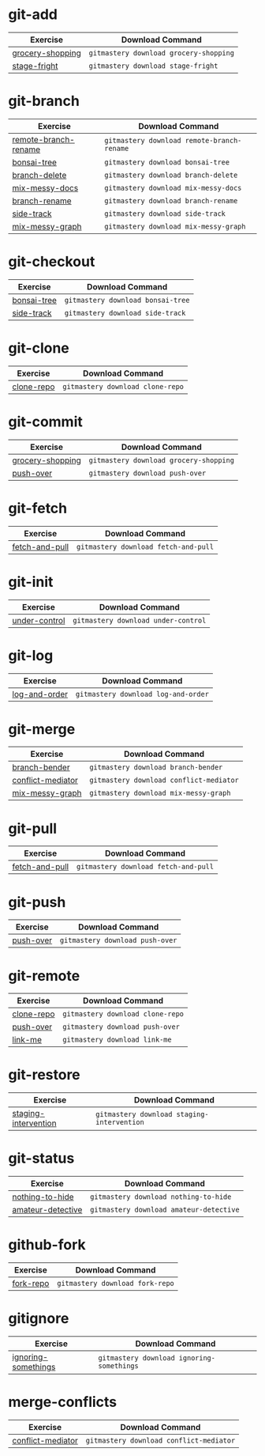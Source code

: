 # git-add

| Exercise | Download Command |
|----------|------------------|
| [grocery-shopping](https://git-mastery.github.io/exercises/grocery_shopping) | `gitmastery download grocery-shopping` |
| [stage-fright](https://git-mastery.github.io/exercises/stage_fright) | `gitmastery download stage-fright` |

# git-branch

| Exercise | Download Command |
|----------|------------------|
| [remote-branch-rename](https://git-mastery.github.io/exercises/remote_branch_rename) | `gitmastery download remote-branch-rename` |
| [bonsai-tree](https://git-mastery.github.io/exercises/bonsai_tree) | `gitmastery download bonsai-tree` |
| [branch-delete](https://git-mastery.github.io/exercises/branch_delete) | `gitmastery download branch-delete` |
| [mix-messy-docs](https://git-mastery.github.io/exercises/mix_messy_docs) | `gitmastery download mix-messy-docs` |
| [branch-rename](https://git-mastery.github.io/exercises/branch_rename) | `gitmastery download branch-rename` |
| [side-track](https://git-mastery.github.io/exercises/side_track) | `gitmastery download side-track` |
| [mix-messy-graph](https://git-mastery.github.io/exercises/mix_messy_graph) | `gitmastery download mix-messy-graph` |

# git-checkout

| Exercise | Download Command |
|----------|------------------|
| [bonsai-tree](https://git-mastery.github.io/exercises/bonsai_tree) | `gitmastery download bonsai-tree` |
| [side-track](https://git-mastery.github.io/exercises/side_track) | `gitmastery download side-track` |

# git-clone

| Exercise | Download Command |
|----------|------------------|
| [clone-repo](https://git-mastery.github.io/exercises/clone_repo) | `gitmastery download clone-repo` |

# git-commit

| Exercise | Download Command |
|----------|------------------|
| [grocery-shopping](https://git-mastery.github.io/exercises/grocery_shopping) | `gitmastery download grocery-shopping` |
| [push-over](https://git-mastery.github.io/exercises/push_over) | `gitmastery download push-over` |

# git-fetch

| Exercise | Download Command |
|----------|------------------|
| [fetch-and-pull](https://git-mastery.github.io/exercises/fetch_and_pull) | `gitmastery download fetch-and-pull` |

# git-init

| Exercise | Download Command |
|----------|------------------|
| [under-control](https://git-mastery.github.io/exercises/under_control) | `gitmastery download under-control` |

# git-log

| Exercise | Download Command |
|----------|------------------|
| [log-and-order](https://git-mastery.github.io/exercises/log_and_order) | `gitmastery download log-and-order` |

# git-merge

| Exercise | Download Command |
|----------|------------------|
| [branch-bender](https://git-mastery.github.io/exercises/branch_bender) | `gitmastery download branch-bender` |
| [conflict-mediator](https://git-mastery.github.io/exercises/conflict_mediator) | `gitmastery download conflict-mediator` |
| [mix-messy-graph](https://git-mastery.github.io/exercises/mix_messy_graph) | `gitmastery download mix-messy-graph` |

# git-pull

| Exercise | Download Command |
|----------|------------------|
| [fetch-and-pull](https://git-mastery.github.io/exercises/fetch_and_pull) | `gitmastery download fetch-and-pull` |

# git-push

| Exercise | Download Command |
|----------|------------------|
| [push-over](https://git-mastery.github.io/exercises/push_over) | `gitmastery download push-over` |

# git-remote

| Exercise | Download Command |
|----------|------------------|
| [clone-repo](https://git-mastery.github.io/exercises/clone_repo) | `gitmastery download clone-repo` |
| [push-over](https://git-mastery.github.io/exercises/push_over) | `gitmastery download push-over` |
| [link-me](https://git-mastery.github.io/exercises/link_me) | `gitmastery download link-me` |

# git-restore

| Exercise | Download Command |
|----------|------------------|
| [staging-intervention](https://git-mastery.github.io/exercises/staging_intervention) | `gitmastery download staging-intervention` |

# git-status

| Exercise | Download Command |
|----------|------------------|
| [nothing-to-hide](https://git-mastery.github.io/exercises/nothing_to_hide) | `gitmastery download nothing-to-hide` |
| [amateur-detective](https://git-mastery.github.io/exercises/amateur_detective) | `gitmastery download amateur-detective` |

# github-fork

| Exercise | Download Command |
|----------|------------------|
| [fork-repo](https://git-mastery.github.io/exercises/fork_repo) | `gitmastery download fork-repo` |

# gitignore

| Exercise | Download Command |
|----------|------------------|
| [ignoring-somethings](https://git-mastery.github.io/exercises/ignoring_somethings) | `gitmastery download ignoring-somethings` |

# merge-conflicts

| Exercise | Download Command |
|----------|------------------|
| [conflict-mediator](https://git-mastery.github.io/exercises/conflict_mediator) | `gitmastery download conflict-mediator` |
